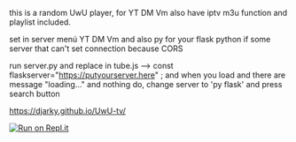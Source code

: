 this is a random UwU player, for YT DM Vm also have iptv m3u function and playlist included. 

set in server menú YT DM Vm and also py for your flask python if some server that can't set connection because CORS

run server.py and replace in tube.js --> const flaskserver="https://putyourserver.here" ;
and when you load and there are message "loading..." and nothing do, change server to 'py flask' and press search button 


https://djarky.github.io/UwU-tv/



[![Run on Repl.it](https://replit.com/badge/github/djarky/UwU-tv)](https://replit.com/new/github/djarky/UwU-tv)
